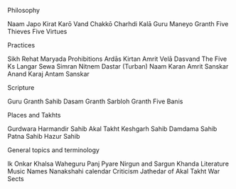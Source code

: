 Philosophy

Naam Japo Kirat Karō Vand Chakkō Charhdi Kalā Guru Maneyo Granth Five Thieves Five Virtues

Practices

Sikh Rehat Maryada Prohibitions Ardās Kirtan Amrit Velā Dasvand The Five Ks Langar Sewa Simran Nitnem Dastar (Turban) Naam Karan Amrit Sanskar Anand Karaj Antam Sanskar

Scripture

Guru Granth Sahib Dasam Granth Sarbloh Granth Five Banis

Places and Takhts

Gurdwara Harmandir Sahib Akal Takht Keshgarh Sahib Damdama Sahib Patna Sahib Hazur Sahib

General topics and terminology

Ik Onkar Khalsa Waheguru Panj Pyare Nirgun and Sargun Khanda Literature Music Names Nanakshahi calendar Criticism Jathedar of Akal Takht War Sects
